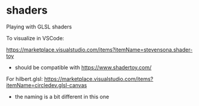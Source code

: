 # shaders
Playing with GLSL shaders

To visualize in VSCode:

https://marketplace.visualstudio.com/items?itemName=stevensona.shader-toy
- should be compatible with https://www.shadertoy.com/

For hilbert.glsl:
https://marketplace.visualstudio.com/items?itemName=circledev.glsl-canvas
- the naming is a bit different in this one